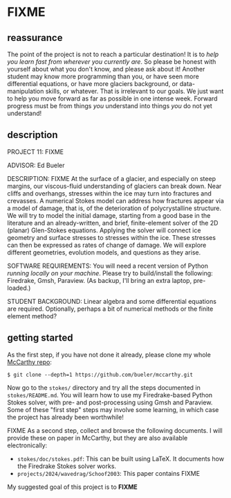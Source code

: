# FIXME

## reassurance

The point of the project is not to reach a particular destination!  It is to _help you learn fast from wherever you currently are_.  So please be honest with yourself about what you don't know, and please ask about it!  Another student may know more programming than you, or have seen more differential equations, or have more glaciers background, or data-manipulation skills, or whatever.  That is irrelevant to our goals.  We just want to help you move forward as far as possible in one intense week.  Forward progress must be from things _you_ understand into things _you_ do not yet understand!

## description

PROJECT 11: FIXME

ADVISOR: Ed Bueler

DESCRIPTION:  FIXME At the surface of a glacier, and especially on steep margins, our viscous-fluid understanding of glaciers can break down.  Near cliffs and overhangs, stresses within the ice may turn into fractures and crevasses.  A numerical Stokes model can address how fractures appear via a model of damage, that is, of the deterioration of polycrystalline structure.  We will try to model the initial damage, starting from a good base in the literature and an already-written, and brief, finite-element solver of the 2D (planar) Glen-Stokes equations.  Applying the solver will connect ice geometry and surface stresses to stresses within the ice.  These stresses can then be expressed as rates of change of damage.  We will explore different geometries, evolution models, and questions as they arise.

SOFTWARE REQUIREMENTS: You will need a recent version of Python _running locally on your machine_.  Please try to build/install the following: Firedrake, Gmsh, Paraview.  (As backup, I'll bring an extra laptop, pre-loaded.)

STUDENT BACKGROUND: Linear algebra and some differential equations are required.  Optionally, perhaps a bit of numerical methods or the finite element method?

## getting started

As the first step, if you have not done it already, please clone my whole [McCarthy repo](https://github.com/bueler/mccarthy):

    $ git clone --depth=1 https://github.com/bueler/mccarthy.git

Now go to the `stokes/` directory and try all the steps documented in `stokes/README.md`.  You will learn how to use my Firedrake-based Python Stokes solver, with pre- and post-processing using Gmsh and Paraview.  Some of these "first step" steps may involve some learning, in which case the project has already been worthwhile!

FIXME As a second step, collect and browse the following documents.  I will provide these on paper in McCarthy, but they are also available electronically:

  * `stokes/doc/stokes.pdf`:  This can be built using LaTeX.  It documents how the Firedrake Stokes solver works.
  * `projects/2024/wavedrag/Schoof2003`:  This paper contains FIXME

My suggested goal of this project is to **FIXME**